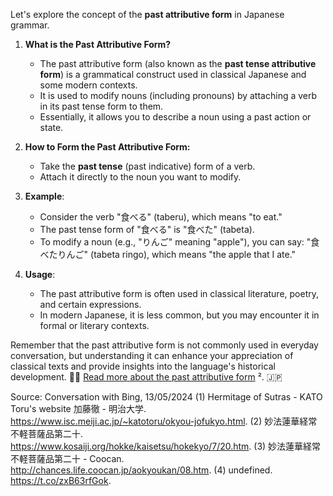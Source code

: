 Let's explore the concept of the **past attributive form** in Japanese grammar.

1. **What is the Past Attributive Form?**
   - The past attributive form (also known as the **past tense attributive form**) is a grammatical construct used in classical Japanese and some modern contexts.
   - It is used to modify nouns (including pronouns) by attaching a verb in its past tense form to them.
   - Essentially, it allows you to describe a noun using a past action or state.

2. **How to Form the Past Attributive Form:**
   - Take the **past tense** (past indicative) form of a verb.
   - Attach it directly to the noun you want to modify.

3. **Example**:
   - Consider the verb "食べる" (taberu), which means "to eat."
   - The past tense form of "食べる" is "食べた" (tabeta).
   - To modify a noun (e.g., "りんご" meaning "apple"), you can say: "食べたりんご" (tabeta ringo), which means "the apple that I ate."

4. **Usage**:
   - The past attributive form is often used in classical literature, poetry, and certain expressions.
   - In modern Japanese, it is less common, but you may encounter it in formal or literary contexts.

Remember that the past attributive form is not commonly used in everyday conversation, but understanding it can enhance your appreciation of classical texts and provide insights into the language's historical development. 🌸📜
[Read more about the past attributive form](^1^) ². 🇯🇵

Source: Conversation with Bing, 13/05/2024
(1) Hermitage of Sutras - KATO Toru's website 加藤徹 - 明治大学. https://www.isc.meiji.ac.jp/~katotoru/okyou-jofukyo.html.
(2) 妙法蓮華経常不軽菩薩品第二十. https://www.kosaiji.org/hokke/kaisetsu/hokekyo/7/20.htm.
(3) 妙法蓮華経常不軽菩薩品第二十 - Coocan. http://chances.life.coocan.jp/aokyoukan/08.htm.
(4) undefined. https://t.co/zxB63rfGok.